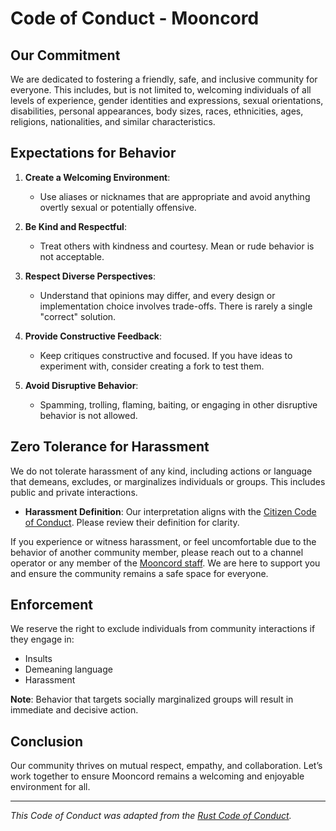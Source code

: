 # Code of Conduct - Mooncord

## Our Commitment
We are dedicated to fostering a friendly, safe, and inclusive community for everyone. This includes, but is not limited to, welcoming individuals of all levels of experience, gender identities and expressions, sexual orientations, disabilities, personal appearances, body sizes, races, ethnicities, ages, religions, nationalities, and similar characteristics.

## Expectations for Behavior
1. **Create a Welcoming Environment**:
   - Use aliases or nicknames that are appropriate and avoid anything overtly sexual or potentially offensive.

2. **Be Kind and Respectful**:
   - Treat others with kindness and courtesy. Mean or rude behavior is not acceptable.

3. **Respect Diverse Perspectives**:
   - Understand that opinions may differ, and every design or implementation choice involves trade-offs. There is rarely a single "correct" solution.

4. **Provide Constructive Feedback**:
   - Keep critiques constructive and focused. If you have ideas to experiment with, consider creating a fork to test them.

5. **Avoid Disruptive Behavior**:
   - Spamming, trolling, flaming, baiting, or engaging in other disruptive behavior is not allowed.

## Zero Tolerance for Harassment
We do not tolerate harassment of any kind, including actions or language that demeans, excludes, or marginalizes individuals or groups. This includes public and private interactions.

- **Harassment Definition**: Our interpretation aligns with the [Citizen Code of Conduct](https://github.com/stumpsyn/policies/blob/master/citizen_code_of_conduct.md). Please review their definition for clarity.

If you experience or witness harassment, or feel uncomfortable due to the behavior of another community member, please reach out to a channel operator or any member of the [Mooncord staff](https://discord.gg/3H4tmZpK3z). We are here to support you and ensure the community remains a safe space for everyone.

## Enforcement
We reserve the right to exclude individuals from community interactions if they engage in:
- Insults
- Demeaning language
- Harassment

**Note**: Behavior that targets socially marginalized groups will result in immediate and decisive action.

## Conclusion
Our community thrives on mutual respect, empathy, and collaboration. Let’s work together to ensure Mooncord remains a welcoming and enjoyable environment for all.

---

*This Code of Conduct was adapted from the [Rust Code of Conduct](https://www.rust-lang.org/policies/code-of-conduct).*
